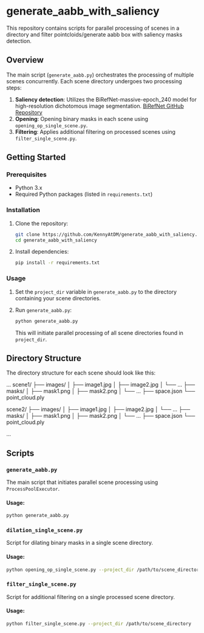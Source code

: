 # generate_aabb_with_saliency

This repository contains scripts for parallel processing of scenes in a directory and filter pointcloids/generate aabb box with saliency masks detection.

## Overview

The main script (`generate_aabb.py`) orchestrates the processing of multiple scenes concurrently. Each scene directory undergoes two processing steps:

1. **Saliency detection**: Utilizes the BiRefNet-massive-epoch_240 model for high-resolution dichotomous image segmentation.
[BiRefNet GitHub Repository](https://github.com/ZhengPeng7/BiRefNet)
2. **Opening**: Opening binary masks in each scene using `opening_op_single_scene.py`.
3. **Filtering**: Applies additional filtering on processed scenes using `filter_single_scene.py`.

## Getting Started

### Prerequisites

- Python 3.x
- Required Python packages (listed in `requirements.txt`)

### Installation

1. Clone the repository:
   ```bash
   git clone https://github.com/KennyAtDM/generate_aabb_with_saliency.git
   cd generate_aabb_with_saliency
   ```

2. Install dependencies:
   ```bash
   pip install -r requirements.txt
   ```

### Usage

1. Set the `project_dir` variable in `generate_aabb.py` to the directory containing your scene directories.

2. Run `generate_aabb.py`:
   ```bash
   python generate_aabb.py
   ```

   This will initiate parallel processing of all scene directories found in `project_dir`.

## Directory Structure
The directory structure for each scene should look like this:


...
scene1/
├── images/
│   ├── image1.jpg
│   ├── image2.jpg
│   └── ...
├── masks/
│   ├── mask1.png
│   ├── mask2.png
│   └── ...
├── space.json
└── point_cloud.ply

scene2/
├── images/
│   ├── image1.jpg
│   ├── image2.jpg
│   └── ...
├── masks/
│   ├── mask1.png
│   ├── mask2.png
│   └── ...
├── space.json
└── point_cloud.ply

...

## Scripts

### `generate_aabb.py`

The main script that initiates parallel scene processing using `ProcessPoolExecutor`.

#### Usage:

```bash
python generate_aabb.py
```

### `dilation_single_scene.py`

Script for dilating binary masks in a single scene directory.

#### Usage:

```bash
python opening_op_single_scene.py --project_dir /path/to/scene_directory
```

### `filter_single_scene.py`

Script for additional filtering on a single processed scene directory.

#### Usage:

```bash
python filter_single_scene.py --project_dir /path/to/scene_directory
```

